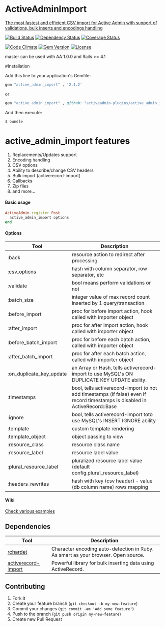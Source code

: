 # ActiveAdminImport 
[The most fastest and efficient CSV import for Active Admin
with support of validations, bulk inserts and encodings handling](http://activeadmin-plugins.github.io/active_admin_import/)
 


[![Build Status](https://img.shields.io/travis/activeadmin-plugins/active_admin_import.svg)](https://travis-ci.org/activeadmin-pluginsl/active_admin_import)
[![Dependency Status](http://img.shields.io/gemnasium/activeadmin-plugins/active_admin_import.svg)](https://gemnasium.com/activeadmin-plugins/active_admin_import)
[![Coverage Status](https://coveralls.io/repos/activeadmin-plugins/active_admin_import/badge.svg)](https://coveralls.io/r/activeadmin-plugins/active_admin_import)

[![Code Climate](http://img.shields.io/codeclimate/github/activeadmin-plugins/active_admin_import.svg)](https://codeclimate.com/github/activeadmin-plugins/active_admin_import)
[![Gem Version](http://img.shields.io/gem/v/active_admin_import.svg)](https://rubygems.org/gems/active_admin_import)
[![License](http://img.shields.io/:license-mit-blue.svg)](http://Fivell.mit-license.org)

master can be used with AA 1.0.0 and Rails >= 4.1


#Installation

Add this line to your application's Gemfile:

```ruby
gem "active_admin_import" , '2.1.2'

```
or

```ruby
gem "active_admin_import" , github: "activeadmin-plugins/active_admin_import"

```

And then execute:

    $ bundle


# active_admin_import features
<ol>
  <li> Replacements/Updates support</li>
  <li> Encoding handling</li>
  <li> CSV options</li>
  <li> Ability to describe/change CSV headers</li>
  <li> Bulk import (activerecord-import)</li>
  <li> Callbacks</li>
  <li> Zip files</li>
  <li> and more...</li>
</ol>

   

#### Basic usage

```ruby
ActiveAdmin.register Post
  active_admin_import options
end
```


#### Options
Tool                    | Description
---------------------   | -----------
:back					|resource action to redirect after processing
:csv_options			|hash with column separator, row separator, etc 
:validate				|bool means perform validations or not
:batch_size				|integer value of max  record count inserted by 1 query/transaction
:before_import			|proc for before import action, hook called with  importer object
:after_import			|proc for after import action, hook called with  importer object
:before_batch_import	|proc for before each batch action, called with  importer object
:after_batch_import		|proc for after each batch action, called with  importer object
:on_duplicate_key_update|an Array or Hash, tells activerecord-import to use MySQL's ON DUPLICATE KEY UPDATE ability.
:timestamps				|bool, tells activerecord-import to not add timestamps (if false) even if record timestamps is disabled in ActiveRecord::Base
:ignore					|bool, tells activerecord-import toto use MySQL's INSERT IGNORE ability
:template				|custom template rendering
:template_object		|object passing to view
:resource_class			|resource class name
:resource_label			|resource label value
:plural_resource_label	|pluralized resource label value (default config.plural_resource_label)
:headers_rewrites		|hash with key (csv header) - value (db column name) rows mapping



#### Wiki

[Check various examples](https://github.com/activeadmin-plugins/active_admin_import/wiki)

## Dependencies

Tool                  | Description
--------------------- | -----------
[rchardet]            | Character encoding auto-detection in Ruby. As smart as your browser. Open source.
[activerecord-import] | Powerful library for bulk inserting data using ActiveRecord.

[rchardet]: https://github.com/jmhodges/rchardet
[activerecord-import]: https://github.com/zdennis/activerecord-import


## Contributing

1. Fork it
2. Create your feature branch (`git checkout -b my-new-feature`)
3. Commit your changes (`git commit -am 'Add some feature'`)
4. Push to the branch (`git push origin my-new-feature`)
5. Create new Pull Request








